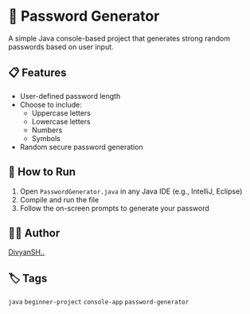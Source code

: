 # 🔐 Password Generator

A simple Java console-based project that generates strong random passwords based on user input.

## 📋 Features
- User-defined password length
- Choose to include:
  - Uppercase letters
  - Lowercase letters
  - Numbers
  - Symbols
- Random secure password generation

## 🚀 How to Run
1. Open `PasswordGenerator.java` in any Java IDE (e.g., IntelliJ, Eclipse)
2. Compile and run the file
3. Follow the on-screen prompts to generate your password

## 🧑‍💻 Author
[DivyanSH..](https://github.com/divyansh000k)

## 🏷 Tags
`java` `beginner-project` `console-app` `password-generator`
